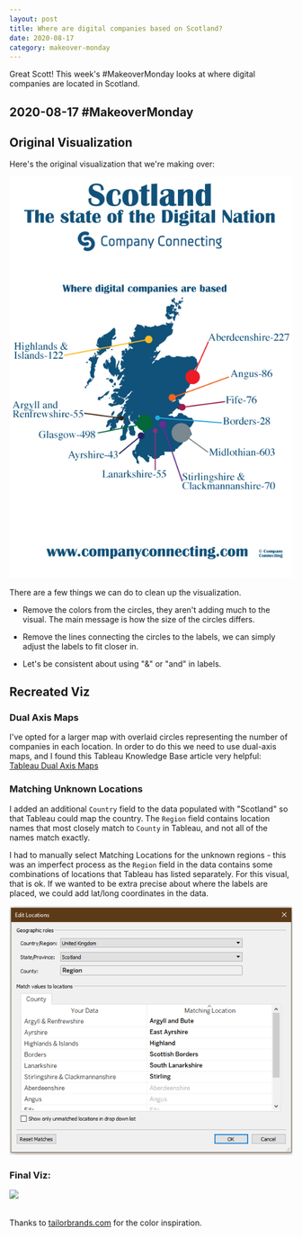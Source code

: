 ```yaml
---
layout: post
title: Where are digital companies based on Scotland?
date: 2020-08-17
category: makeover-monday
---
```


Great Scott! This week's #MakeoverMonday looks at where digital companies are located in Scotland. <!--more-->

## 2020-08-17 #MakeoverMonday
## Original Visualization
Here's the original visualization that we're making over:

![Original Viz](\assets\images\makeover-monday\2020-08-17_original.jpg)

There are a few things we can do to clean up the visualization.

* Remove the colors from the circles, they aren't adding much to the visual. The main message is how the size of the circles differs.

* Remove the lines connecting the circles to the labels, we can simply adjust the labels to fit closer in.

* Let's be consistent about using "&" or "and" in labels.

## Recreated Viz

### Dual Axis Maps
I've opted for a larger map with overlaid circles representing the number of companies in each location. In order to do this we need to use dual-axis maps, and I found this Tableau Knowledge Base article very helpful: [Tableau Dual Axis Maps](https://help.tableau.com/current/pro/desktop/en-us/maps_dualaxis.htm)

### Matching Unknown Locations
I added an additional `Country` field to the data populated with "Scotland" so that Tableau could map the country. The `Region` field contains location names that most closely match to `County` in Tableau, and not all of the names match exactly.

I had to manually select Matching Locations for the unknown regions - this was an imperfect process as the `Region` field in the data contains some combinations of locations that Tableau has listed separately. For this visual, that is ok. If we wanted to be extra precise about where the labels are placed, we could add lat/long coordinates in the data.

![Matching Unknown Locations](\assets\images\makeover-monday\2020-08-17_edit-locations.png)

### Final Viz:
<div class='tableauPlaceholder' id='viz1598389189147' style='position: relative'><noscript><a href='#'><img alt=' ' src='https:&#47;&#47;public.tableau.com&#47;static&#47;images&#47;sc&#47;scotland-digital-companies&#47;DigitalCompaniesinScotland&#47;1_rss.png' style='border: none' /></a></noscript><object class='tableauViz'  style='display:none;'><param name='host_url' value='https%3A%2F%2Fpublic.tableau.com%2F' /> <param name='embed_code_version' value='3' /> <param name='site_root' value='' /><param name='name' value='scotland-digital-companies&#47;DigitalCompaniesinScotland' /><param name='tabs' value='no' /><param name='toolbar' value='yes' /><param name='static_image' value='https:&#47;&#47;public.tableau.com&#47;static&#47;images&#47;sc&#47;scotland-digital-companies&#47;DigitalCompaniesinScotland&#47;1.png' /> <param name='animate_transition' value='yes' /><param name='display_static_image' value='yes' /><param name='display_spinner' value='yes' /><param name='display_overlay' value='yes' /><param name='display_count' value='yes' /><param name='language' value='en' /></object></div> <script type='text/javascript'> var divElement = document.getElementById('viz1598389189147'); var vizElement = divElement.getElementsByTagName('object')[0]; vizElement.style.width='600px';vizElement.style.height='1027px'; var scriptElement = document.createElement('script'); scriptElement.src = 'https://public.tableau.com/javascripts/api/viz_v1.js'; vizElement.parentNode.insertBefore(scriptElement, vizElement); </script>

<br>

Thanks to [tailorbrands.com](https://www.tailorbrands.com/blog/logo-color-combinations) for the color inspiration. 